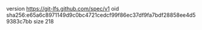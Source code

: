 version https://git-lfs.github.com/spec/v1
oid sha256:e65a6c8971149d9c0bc4721cedcf99f86ec37df9fa7bdf28858ee4d59383c7bb
size 218
